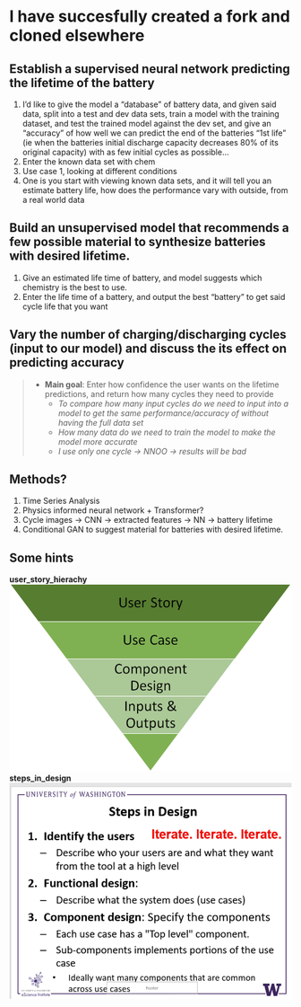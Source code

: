 # I have succesfully created a fork and cloned elsewhere

## Establish a supervised neural network predicting the lifetime of the battery

1. I’d like to give the model a “database” of battery data, and given said data, split into a test and dev data sets, train a model with the training dataset, and test the trained model against the dev set, and give an “accuracy” of how well we can predict the end of the batteries “1st life” (ie when the batteries initial discharge capacity decreases 80% of its original capacity) with as few initial cycles as possible…
2. Enter the known data set with chem
3. Use case 1, looking at different conditions
4. One is you start with viewing known data sets, and it will tell you an estimate battery life, how does the performance vary with outside, from a real world data 


## Build an unsupervised model that recommends a few possible material to synthesize batteries with desired lifetime.
1. Give an estimated life time of battery, and model suggests which chemistry is the best to use.
2. Enter the life time of a battery, and output the best “battery” to get said cycle life that you want

## Vary the number of charging/discharging cycles (input to our model) and discuss the its effect on predicting accuracy 
> - __Main goal__: Enter how confidence the user wants on the lifetime predictions, and return how many cycles they need to provide
>     - _To compare how many input cycles do we need to input into a model to get the same performance/accuracy of without having the full data set_
>     - _How many data do we need to train the model to make the model more accurate_
>     - _I use only one cycle → NNOO → results will be bad_


## Methods?
1. Time Series Analysis
2. Physics informed neural network + Transformer?
3. Cycle images -> CNN -> extracted features -> NN -> battery lifetime
4. Conditional GAN to suggest material for batteries with desired lifetime.

## Some hints
__user_story_hierachy__
![user_story_hierachy](images/user_story_hierachy.png)
__steps_in_design__
![steps_in_design](images/steps_in_design.png)
